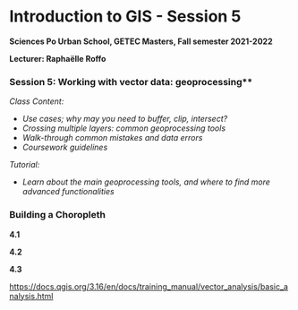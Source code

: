 # Introduction to GIS - Session 5
**Sciences Po Urban School, GETEC Masters, Fall semester 2021-2022**

**Lecturer: Raphaëlle Roffo**


### Session 5: Working with vector data: geoprocessing**

*Class Content:*

- *Use cases; why may you need to buffer, clip, intersect?*
- *Crossing multiple layers: common geoprocessing tools*
- *Walk-through common mistakes and data errors*
- *Coursework guidelines*

*Tutorial:*
- *Learn about the main geoprocessing tools, and where to find more advanced functionalities*






### Building a Choropleth

**4.1**

**4.2**

**4.3**


https://docs.qgis.org/3.16/en/docs/training_manual/vector_analysis/basic_analysis.html